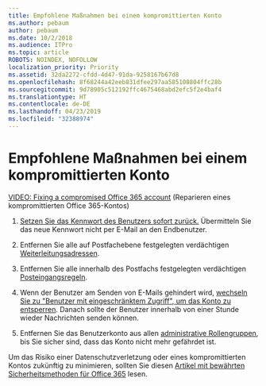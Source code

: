 ```yaml
---
title: Empfohlene Maßnahmen bei einem kompromittierten Konto
ms.author: pebaum
author: pebaum
ms.date: 10/2/2018
ms.audience: ITPro
ms.topic: article
ROBOTS: NOINDEX, NOFOLLOW
localization_priority: Priority
ms.assetid: 32da2272-cfdd-4d47-91da-9258167b67d8
ms.openlocfilehash: 8f68244a42eeb831dfee297aa585108804ffc28b
ms.sourcegitcommit: 9d78905c512192ffc4675468abd2efc5f2e4baf4
ms.translationtype: HT
ms.contentlocale: de-DE
ms.lasthandoff: 04/23/2019
ms.locfileid: "32388974"
---
```

# <a name="recommended-steps-to-take-if-an-account-is-compromised"></a>Empfohlene Maßnahmen bei einem kompromittierten Konto

[VIDEO: Fixing a compromised Office 365 account](https://www.microsoft.com/videoplayer/embed/RE2jvOb?pid=ocpVideo0-innerdiv-oneplayer&amp;postJsllMsg=true&amp;maskLevel=20&amp;autoplay=true) (Reparieren eines kompromittierten Office 365-Kontos)
  
1. [Setzen Sie das Kennwort des Benutzers sofort zurück.](https://support.office.com/article/7a5d073b-7fae-4aa5-8f96-9ecd041aba9c) Übermitteln Sie das neue Kennwort nicht per E-Mail an den Endbenutzer. 
    
2. Entfernen Sie alle auf Postfachebene festgelegten verdächtigen [Weiterleitungsadressen](https://support.office.com/article/ab5eb117-0f22-4fa7-a662-3a6bdb0add74). 
    
3. Entfernen Sie alle innerhalb des Postfachs festgelegten verdächtigen [Posteingangsregeln](https://support.office.com/article/1433E3A0-7FB0-4999-B536-50E05CB67FED). 
    
4. Wenn der Benutzer am Senden von E-Mails gehindert wird, [wechseln Sie zu "Benutzer mit eingeschränktem Zugriff", um das Konto zu entsperren](https://protection.office.com/?hash=/restrictedusers). Danach sollte der Benutzer innerhalb von einer Stunde wieder Nachrichten senden können.
    
5. Entfernen Sie das Benutzerkonto aus allen [administrative Rollengruppen](https://support.office.com/article/eac4d046-1afd-4f1a-85fc-8219c79e1504), bis Sie sicher sind, dass das Konto nicht mehr gefährdet ist. 
    
Um das Risiko einer Datenschutzverletzung oder eines kompromittierten Kontos zukünftig zu minimieren, sollten Sie diesen [Artikel mit bewährten Sicherheitsmethoden für Office 365](https://support.office.com/article/9295e396-e53d-49b9-ae9b-0b5828cdedc3) lesen.
  

